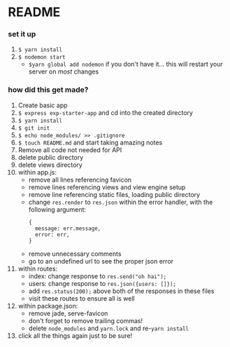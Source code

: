 # README

### set it up

1. `$ yarn install`
1. `$ nodemon start`
    * `$yarn global add nodemon` if you don't have it... this will restart your server on *most* changes

### how did this get made?

1. Create basic app
  1. `$ express exp-starter-app` and cd into the created directory
  1. `$ yarn install`
  1. `$ git init`
  1. `$ echo node_modules/ >> .gitignore`
  1. `$ touch README.md` and start taking amazing notes
1. Remove all code not needed for API
  1. delete public directory
  1. delete views directory
  1. within app.js:
      * remove all lines referencing favicon
      * remove lines referencing views and view engine setup
      * remove line referencing static files, loading public directory
      * change `res.render` to `res.json` within the error handler, with the following argument:
          ```
          {
            message: err.message,
            error: err,
          }
          ```
      * remove unnecessary comments
      * go to an undefined url to see the proper json error
  1. within routes:
      * index: change response to `res.send("oh hai");`
      * users: change response to `res.json({users: []});`
      * add `res.status(200);` above both of the responses in these files
      * visit these routes to ensure all is well
  1. within package.json:
      * remove jade, serve-favicon
      * don't forget to remove trailing commas!
      * delete `node_modules` and `yarn.lock` and re-`yarn install`
  1. click all the things again just to be sure!
